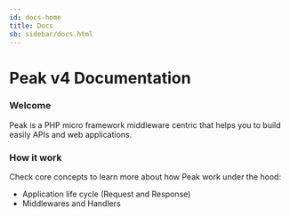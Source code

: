 ```yaml
---
id: docs-home
title: Docs
sb: sidebar/docs.html
---
```


# Peak v4 Documentation

### Welcome

Peak is a PHP micro framework middleware centric that helps you to build easily APIs and web applications.

### How it work

Check core concepts to learn more about how Peak work under the hood:

 - Application life cycle (Request and Response)
 - Middlewares and Handlers
    